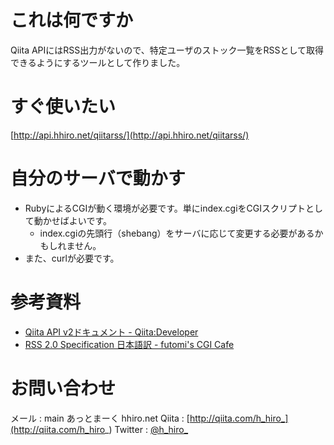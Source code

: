 これは何ですか
==========

Qiita APIにはRSS出力がないので、特定ユーザのストック一覧をRSSとして取得できるようにするツールとして作りました。

すぐ使いたい
==========

[http://api.hhiro.net/qiitarss/](http://api.hhiro.net/qiitarss/)

自分のサーバで動かす
==========

-   RubyによるCGIが動く環境が必要です。単にindex.cgiをCGIスクリプトとして動かせばよいです。  
    -   index.cgiの先頭行（shebang）をサーバに応じて変更する必要があるかもしれません。
-   また、curlが必要です。

参考資料
==========

-   [Qiita API v2ドキュメント - Qiita:Developer](http://qiita.com/api/v2/docs)
-   [RSS 2.0 Specification 日本語訳 - futomi's CGI Cafe](http://www.futomi.com/lecture/japanese/rss20.html)

お問い合わせ
==========

メール
:   main あっとまーく hhiro.net
Qiita
:   [http://qiita.com/h_hiro_](http://qiita.com/h_hiro_)
Twitter
:   [@h_hiro_](https://twitter.com/h_hiro_/with_replies)
